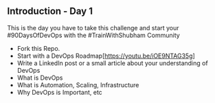 ## Introduction - Day 1

This is the day you have to take this challenge and start your #90DaysOfDevOps with the #TrainWithShubham Community

- Fork this Repo.
- Start with a DevOps Roadmap[https://youtu.be/iOE9NTAG35g]
- Write a LinkedIn post or a small article about your understanding of DevOps
 - What is DevOps
 - What is Automation, Scaling, Infrastructure
 - Why DevOps is Important, etc